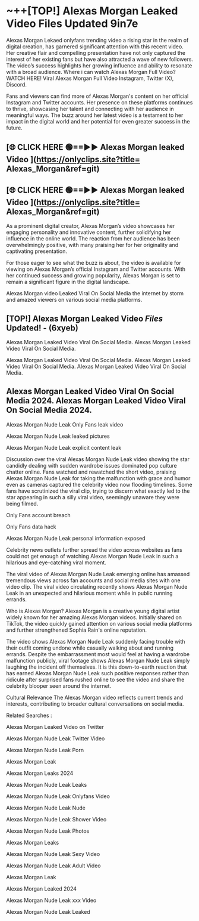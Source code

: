 # ~++[TOP!]  Alexas Morgan Leaked Video Files Updated 9in7e<br>

 Alexas Morgan Lekaed onlyfans trending video a rising star in the realm of digital creation, has garnered significant attention with this recent video. Her creative flair and compelling presentation have not only captured the interest of her existing fans but have also attracted a wave of new followers. The video’s success highlights her growing influence and ability to resonate with a broad audience.
Where i can watch  Alexas Morgan Full Video? WATCH HERE! Viral  Alexas Morgan Full Video Instagram, Twitter (X), Discord.


Fans and viewers can find more of  Alexas Morgan's content on her official Instagram and Twitter accounts. Her presence on these platforms continues to thrive, showcasing her talent and connecting with her audience in meaningful ways. The buzz around her latest video is a testament to her impact in the digital world and her potential for even greater success in the future.


## [🌐 CLICK HERE 🟢==►►  Alexas Morgan leaked Video ](https://onlyclips.site?title= Alexas_Morgan&ref=git)

## [🌐 CLICK HERE 🟢==►►  Alexas Morgan leaked Video ](https://onlyclips.site?title= Alexas_Morgan&ref=git)


As a prominent digital creator,  Alexas Morgan’s video showcases her engaging personality and innovative content, further solidifying her influence in the online world. The reaction from her audience has been overwhelmingly positive, with many praising her for her originality and captivating presentation.

For those eager to see what the buzz is about, the video is available for viewing on  Alexas Morgan’s official Instagram and Twitter accounts. With her continued success and growing popularity,  Alexas Morgan is set to remain a significant figure in the digital landscape.


  Alexas Morgan video Leaked Viral On Social Media the internet by storm and amazed viewers on various social media platforms.


## [TOP!]  Alexas Morgan Leaked Video *Files* Updated! - (6xyeb) 

 Alexas Morgan Leaked Video Viral On Social Media. Alexas Morgan Leaked Video Viral On Social Media.

 Alexas Morgan Leaked Video Viral On Social Media. Alexas Morgan Leaked Video Viral On Social Media. Alexas Morgan Leaked Video Viral On Social Media.


##  Alexas Morgan Leaked Video Viral On Social Media 2024. Alexas Morgan Leaked Video Viral On Social Media 2024.
 Alexas Morgan Nude Leak Only Fans leak video

 Alexas Morgan Nude Leak leaked pictures

 Alexas Morgan Nude Leak explicit content leak

Discussion over the viral  Alexas Morgan Nude Leak video showing the star candidly dealing with sudden wardrobe issues dominated pop culture chatter online. Fans watched and rewatched the short video, praising  Alexas Morgan Nude Leak for taking the malfunction with grace and humor even as cameras captured the celebrity video now flooding timelines. Some fans have scrutinized the viral clip, trying to discern what exactly led to the star appearing in such a silly viral video, seemingly unaware they were being filmed.


Only Fans account breach

Only Fans data hack

 Alexas Morgan Nude Leak personal information exposed

Celebrity news outlets further spread the video across websites as fans could not get enough of watching  Alexas Morgan Nude Leak in such a hilarious and eye-catching viral moment.


The viral video of  Alexas Morgan Nude Leak emerging online has amassed tremendous views across fan accounts and social media sites with one video clip. The viral video circulating recently shows  Alexas Morgan Nude Leak in an unexpected and hilarious moment while in public running errands.


Who is  Alexas Morgan?  Alexas Morgan is a creative young digital artist widely known for her amazing  Alexas Morgan videos. Initially shared on TikTok, the video quickly gained attention on various social media platforms and further strengthened Sophia Rain's online reputation.

The video shows  Alexas Morgan Nude Leak suddenly facing trouble with their outfit coming undone while casually walking about and running errands. Despite the embarrassment most would feel at having a wardrobe malfunction publicly, viral footage shows  Alexas Morgan Nude Leak simply laughing the incident off themselves. It is this down-to-earth reaction that has earned  Alexas Morgan Nude Leak such positive responses rather than ridicule after surprised fans rushed online to see the video and share the celebrity blooper seen around the internet.

Cultural Relevance The  Alexas Morgan video reflects current trends and interests, contributing to broader cultural conversations on social media.

Related Searches :

 Alexas Morgan Leaked Video on Twitter

 Alexas Morgan Nude Leak Twitter Video

 Alexas Morgan Nude Leak Porn

 Alexas Morgan Leak 

 Alexas Morgan Leaks 2024

 Alexas Morgan Nude Leak Leaks

 Alexas Morgan Nude Leak Onlyfans Video

 Alexas Morgan Nude Leak Nude

 Alexas Morgan Nude Leak Shower Video

 Alexas Morgan Nude Leak Photos

 Alexas Morgan Leaks

 Alexas Morgan Nude Leak Sexy Video

 Alexas Morgan Nude Leak Adult Video

 Alexas Morgan Leak

 Alexas Morgan Leaked 2024

 Alexas Morgan Nude Leak xxx Video

 Alexas Morgan Nude Leak Leaked